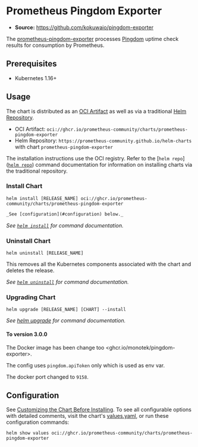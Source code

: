 # Prometheus Pingdom Exporter

- **Source:** <https://github.com/kokuwaio/pingdom-exporter>

The [prometheus-pingdom-exporter](https://github.com/kokuwaio/pingdom-exporter) processes [Pingdom](https://www.pingdom.com/) uptime check results for consumption by Prometheus.

## Prerequisites

- Kubernetes 1.16+

## Usage

The chart is distributed as an [OCI Artifact](https://helm.sh/docs/topics/registries/) as well as via a traditional [Helm Repository](https://helm.sh/docs/topics/chart_repository/).

- OCI Artifact: `oci://ghcr.io/prometheus-community/charts/prometheus-pingdom-exporter`
- Helm Repository: `https://prometheus-community.github.io/helm-charts` with chart `prometheus-pingdom-exporter`

The installation instructions use the OCI registry. Refer to the [`helm repo`]([`helm repo`](https://helm.sh/docs/helm/helm_repo/)) command documentation for information on installing charts via the traditional repository.

### Install Chart

```console
helm install [RELEASE_NAME] oci://ghcr.io/prometheus-community/charts/prometheus-pingdom-exporter
```

```markdown
_See [configuration](#configuration) below._
```

_See [`helm install`](https://helm.sh/docs/helm/helm_install/) for command documentation._

### Uninstall Chart

```console
helm uninstall [RELEASE_NAME]
```

This removes all the Kubernetes components associated with the chart and deletes the release.

_See [`helm uninstall`](https://helm.sh/docs/helm/helm_uninstall/) for command documentation._

### Upgrading Chart

```console
helm upgrade [RELEASE_NAME] [CHART] --install
```

_See [helm upgrade](https://helm.sh/docs/helm/helm_upgrade/) for command documentation._

#### To version 3.0.0

The Docker image has been change too <ghcr.io/monotek/pingdom-exporter>.

The config uses `pingdom.apiToken` only which is used as env var.

The docker port changed to `9158`.

## Configuration

See [Customizing the Chart Before Installing](https://helm.sh/docs/intro/using_helm/#customizing-the-chart-before-installing). To see all configurable options with detailed comments, visit the chart's [values.yaml](./values.yaml), or run these configuration commands:

```console
helm show values oci://ghcr.io/prometheus-community/charts/prometheus-pingdom-exporter
```

